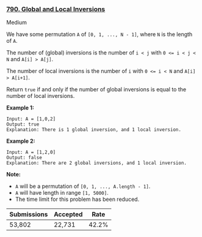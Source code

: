 ### [790. Global and Local Inversions](https://leetcode.com/problems/global-and-local-inversions/)

Medium

We have some permutation `` A `` of `` [0, 1, ..., N - 1] ``, where `` N `` is the length of `` A ``.

The number of (global) inversions is the number of `` i < j `` with `` 0 <= i < j < N `` and `` A[i] > A[j] ``.

The number of local inversions is the number of `` i `` with `` 0 <= i < N `` and `` A[i] > A[i+1] ``.

Return `` true `` if and only if the number of global inversions is equal to the number of local inversions.

__Example 1:__

```
Input: A = [1,0,2]
Output: true
Explanation: There is 1 global inversion, and 1 local inversion.
```

__Example 2:__

```
Input: A = [1,2,0]
Output: false
Explanation: There are 2 global inversions, and 1 local inversion.
```

__Note:__

*   `` A `` will be a permutation of `` [0, 1, ..., A.length - 1] ``.
*   `` A `` will have length in range `` [1, 5000] ``.
*   The time limit for this problem has been reduced.

| Submissions    | Accepted     | Rate   |
| -------------- | ------------ | ------ |
| 53,802 | 22,731 | 42.2% |